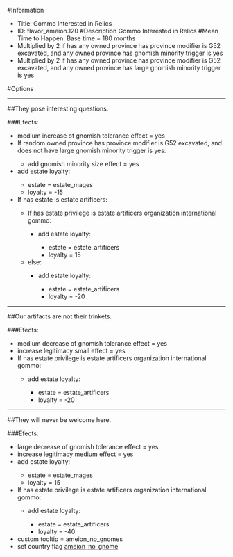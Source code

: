 #Information
 - Title: Gommo Interested in Relics
 - ID: flavor_ameion.120
#Description
Gommo Interested in Relics
#Mean Time to Happen:
Base time = 180 months
 - Multiplied by 2 if has any owned province has province modifier is G52 excavated, and any owned province has gnomish minority trigger is yes
 - Multiplied by 2 if has any owned province has province modifier is G52 excavated, and any owned province has large gnomish minority trigger is yes

#Options

___
##They pose interesting questions.

###Efects:<ul><li>medium increase of gnomish tolerance effect = yes</li><li>If random owned province has province modifier is G52 excavated, and does not have large gnomish minority trigger is yes:</li><ul><li>add gnomish minority size effect = yes</li></ul><li>add estate loyalty:</li><ul><li>estate = estate_mages</li><li>loyalty = -15</li></ul><li>If has estate is estate artificers:</li><ul><li>If has estate privilege is estate artificers organization international gommo:</li><ul><li>add estate loyalty:</li><ul><li>estate = estate_artificers</li><li>loyalty = 15</li></ul></ul><li>else:</li><ul><li>add estate loyalty:</li><ul><li>estate = estate_artificers</li><li>loyalty = -20</li></ul></ul></ul></ul>

___
##Our artifacts are not their trinkets.

###Efects:<ul><li>medium decrease of gnomish tolerance effect = yes</li><li>increase legitimacy small effect = yes</li><li>If has estate privilege is estate artificers organization international gommo:</li><ul><li>add estate loyalty:</li><ul><li>estate = estate_artificers</li><li>loyalty = -20</li></ul></ul></ul>

___
##They will never be welcome here.

###Efects:<ul><li>large decrease of gnomish tolerance effect = yes</li><li>increase legitimacy medium effect = yes</li><li>add estate loyalty:</li><ul><li>estate = estate_mages</li><li>loyalty = 15</li></ul><li>If has estate privilege is estate artificers organization international gommo:</li><ul><li>add estate loyalty:</li><ul><li>estate = estate_artificers</li><li>loyalty = -40</li></ul></ul><li>custom tooltip = ameion_no_gnomes</li><li>set country flag [ameion_no_gnome](../flags/ameion_no_gnome.md)</li></ul>
